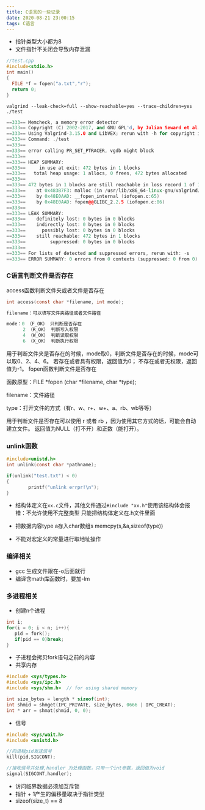 ```yaml
---
title: C语言的一些记录
date: 2020-08-21 23:00:15
tags: C语言
---
```


* 指针类型大小都为8
* 文件指针不关闭会导致内存泄漏
<!--More-->
```cpp
//test.cpp
#include<stdio.h>
int main()
{
  FILE *f = fopen("a.txt","r");
  return 0;
}
```

```
valgrind --leak-check=full --show-reachable=yes --trace-children=yes   ./test
```
```cpp
==333== Memcheck, a memory error detector
==333== Copyright (C) 2002-2017, and GNU GPL'd, by Julian Seward et al.
==333== Using Valgrind-3.15.0 and LibVEX; rerun with -h for copyright info
==333== Command: ./test
==333==
==333== error calling PR_SET_PTRACER, vgdb might block
==333==
==333== HEAP SUMMARY:
==333==     in use at exit: 472 bytes in 1 blocks
==333==   total heap usage: 1 allocs, 0 frees, 472 bytes allocated
==333==
==333== 472 bytes in 1 blocks are still reachable in loss record 1 of 1
==333==    at 0x483B7F3: malloc (in /usr/lib/x86_64-linux-gnu/valgrind/vgpreload_memcheck-amd64-linux.so)
==333==    by 0x48E0AAD: __fopen_internal (iofopen.c:65)
==333==    by 0x48E0AAD: fopen@@GLIBC_2.2.5 (iofopen.c:86)
==333==
==333== LEAK SUMMARY:
==333==    definitely lost: 0 bytes in 0 blocks
==333==    indirectly lost: 0 bytes in 0 blocks
==333==      possibly lost: 0 bytes in 0 blocks
==333==    still reachable: 472 bytes in 1 blocks
==333==         suppressed: 0 bytes in 0 blocks
==333==
==333== For lists of detected and suppressed errors, rerun with: -s
==333== ERROR SUMMARY: 0 errors from 0 contexts (suppressed: 0 from 0)
```
### C语言判断文件是否存在
access函数判断文件夹或者文件是否存在
```C
int access(const char *filename, int mode);

filename：可以填写文件夹路径或者文件路径

mode：0 （F_OK） 只判断是否存在
      2 （R_OK） 判断写入权限
      4 （W_OK） 判断读取权限
      6 （X_OK） 判断执行权限
```
用于判断文件夹是否存在的时候，mode取0，判断文件是否存在的时候，mode可以取0、2、4、6。 若存在或者具有权限，返回值为0；
不存在或者无权限，返回值为-1。
fopen函数判断文件是否存在

函数原型：FILE *fopen (char *filename, char *type);

filename：文件路径

type：打开文件的方式（有r、w、r+、w+、a、rb、wb等等）

用于判断文件是否存在可以使用 r 或者 rb ，因为使用其它方式的话，可能会自动建立文件。 返回值为NULL（打不开）和正数（能打开）。

### unlink函数
```C
#include<unistd.h>
int unlink(const char *pathname);

if(unlink("test.txt") < 0)
{
        printf("unlink errpr!\n");
}
```


* 结构体定义在`xx.c`文件，其他文件通过`#include "xx.h"`使用该结构体会报错：不允许使用不完整类型
只能把结构体定义在.h文件里面

* 把数据内容type a存入char数组s
memcpy(s,&a,sizeof(type))

* 不能对宏定义的常量进行取地址操作

### 编译相关
* gcc 生成文件跟在-o后面就行
* 编译含math库函数时，要加-lm

### 多进程相关
* 创建n个进程
```C
int i;
for(i = 0; i < n; i++){
   pid = fork();
   if(pid == 0)break;
}
```
* 子进程会拷贝fork语句之前的内容
* 共享内存
```C
#include <sys/types.h>
#include <sys/ipc.h>
#include <sys/shm.h>  // for using shared memory

int size_bytes = length * sizeof(int);
int shmid = shmget(IPC_PRIVATE, size_bytes, 0666 | IPC_CREAT);
int * arr = shmat(shmid, 0, 0);
```
* 信号
```C
#include <sys/wait.h>
#include <unistd.h>

//向进程pid发送信号
kill(pid,SIGCONT);

//接收信号并处理,handler 为处理函数，只带一个int参数，返回值为void
signal(SIGCONT,handler);
```

* 访问临界数据必须加互斥锁
* 指针 + 1产生的偏移量取决于指针类型
* sizeof(size_t) == 8
